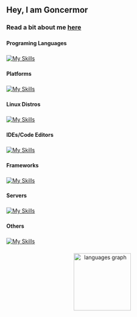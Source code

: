 <h2 align="left">Hey, I am Goncermor</h2>

###

<h3 align="left">Read a bit about me <a href="https://goncermor.com/">here</a></h3>

###

<h4 align="left">Programing Languages</h4>

###

[![My Skills](https://skillicons.dev/icons?i=js,html,css,c,cs,cpp,php)](https://skillicons.dev)

###

<h4 align="left">Platforms</h4>

###
[![My Skills](https://skillicons.dev/icons?i=cloudflare,discord,github,figma,firebase,windows,linux)](https://skillicons.dev)

###

<h4 align="left">Linux Distros</h4>

###

[![My Skills](https://skillicons.dev/icons?i=debian,ubuntu,kali,raspberrypi)](https://skillicons.dev)

###

<h4 align="left">IDEs/Code Editors</h4>

###

[![My Skills](https://skillicons.dev/icons?i=visualstudio,rider,vscode,idea,androidstudio)](https://skillicons.dev)

###

<h4 align="left">Frameworks</h4>

###

[![My Skills](https://skillicons.dev/icons?i=dotnet)](https://skillicons.dev)

###

<h4 align="left">Servers</h4>

###

[![My Skills](https://skillicons.dev/icons?i=nginx,mongodb)](https://skillicons.dev)

###

<h4 align="left">Others</h4>

###

[![My Skills](https://skillicons.dev/icons?i=arduino,bots,git,nodejs)](https://skillicons.dev)

###


<div align="center">
  <img src="https://github-readme-stats.vercel.app/api/top-langs?locale=en&hide_title=false&layout=compact&card_width=320&langs_count=5&theme=dark&hide_border=true&username=Goncermor" height="150" alt="languages graph"  />
</div>

###

<br clear="both">

###
